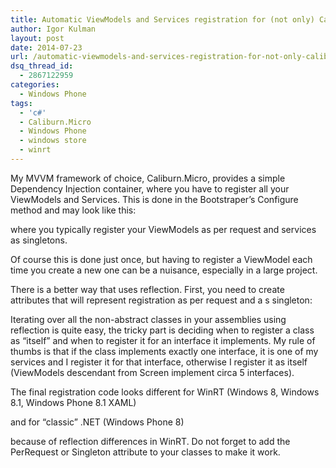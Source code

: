 ```yaml
---
title: Automatic ViewModels and Services registration for (not only) Caliburn.Micro
author: Igor Kulman
layout: post
date: 2014-07-23
url: /automatic-viewmodels-and-services-registration-for-not-only-caliburn-micro/
dsq_thread_id:
  - 2867122959
categories:
  - Windows Phone
tags:
  - 'c#'
  - Caliburn.Micro
  - Windows Phone
  - windows store
  - winrt
---
```

My MVVM framework of choice, Caliburn.Micro, provides a simple Dependency Injection container, where you have to register all your ViewModels and Services. This is done in the Bootstraper&#8217;s Configure method and may look like this:

<script src="https://gist.github.com/igorkulman/0353b26073fc11d3635f.js?file=reg1.cs"></script>

where you typically register your ViewModels as per request and services as singletons. 

Of course this is done just once, but having to register a ViewModel each time you create a new one can be a nuisance, especially in a large project. 

<!--more-->

There is a better way that uses reflection. First, you need to create attributes that will represent registration as per request and a s singleton:

<script src="https://gist.github.com/igorkulman/0353b26073fc11d3635f.js?file=PerRequest.cs"></script>

<script src="https://gist.github.com/igorkulman/0353b26073fc11d3635f.js?file=Singleton.cs"></script>

Iterating over all the non-abstract classes in your assemblies using reflection is quite easy, the tricky part is deciding when to register a class as &#8220;itself&#8221; and when to register it for an interface it implements. My rule of thumbs is that if the class implements exactly one interface, it is one of my services and I register it for that interface, otherwise I register it as itself (ViewModels descendant from Screen implement circa 5 interfaces). 

The final registration code looks different for WinRT (Windows 8, Windows 8.1, Windows Phone 8.1 XAML)

<script src="https://gist.github.com/igorkulman/0353b26073fc11d3635f.js?file=reg2.cs"></script>

and for &#8220;classic&#8221; .NET (Windows Phone 8)

<script src="https://gist.github.com/igorkulman/0353b26073fc11d3635f.js?file=reg3.cs"></script>

because of reflection differences in WinRT. Do not forget to add the PerRequest or Singleton attribute to your classes to make it work.